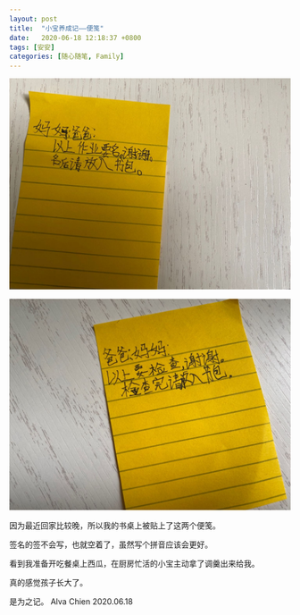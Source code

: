 ```yaml
---
layout: post
title:  "小宝养成记——便笺"
date:   2020-06-18 12:18:37 +0800
tags: [安安]
categories: [随心随笔, Family]
---
```


![Image](/assets/uploads/2020/06/20200618105250.jpg)


![Image](/assets/uploads/2020/06/20200618105346.jpg)


因为最近回家比较晚，所以我的书桌上被贴上了这两个便笺。


签名的签不会写，也就空着了，虽然写个拼音应该会更好。


看到我准备开吃餐桌上西瓜，在厨房忙活的小宝主动拿了调羹出来给我。


真的感觉孩子长大了。



是为之记。
Alva Chien
2020.06.18
